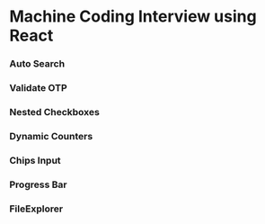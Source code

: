 # Machine Coding Interview using React

### Auto Search
### Validate OTP
### Nested Checkboxes
### Dynamic Counters
### Chips Input
### Progress Bar
### FileExplorer